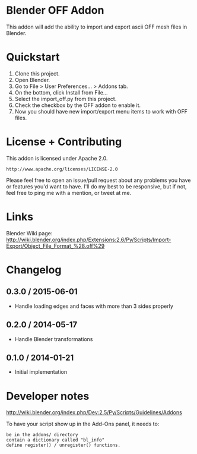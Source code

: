 # Blender OFF Addon

This addon will add the ability to import and export ascii OFF mesh files in Blender.

# Quickstart

1. Clone this project.
2. Open Blender.
3. Go to File > User Preferences... > Addons tab.
4. On the bottom, click Install from File...
5. Select the import_off.py from this project.
6. Check the checkbox by the OFF addon to enable it.
7. Now you should have new import/export menu items to work with OFF files.

# License + Contributing

This addon is licensed under Apache 2.0.

    http://www.apache.org/licenses/LICENSE-2.0

Please feel free to open an issue/pull request about any problems you have or
features you'd want to have. I'll do my best to be responsive, but if not,
feel free to ping me with a mention, or tweet at me.

# Links

Blender Wiki page: http://wiki.blender.org/index.php/Extensions:2.6/Py/Scripts/Import-Export/Object_File_Format_%28.off%29

# Changelog

## 0.3.0 / 2015-06-01

- Handle loading edges and faces with more than 3 sides properly

## 0.2.0 / 2014-05-17

- Handle Blender transformations

## 0.1.0 / 2014-01-21

- Initial implementation

# Developer notes

http://wiki.blender.org/index.php/Dev:2.5/Py/Scripts/Guidelines/Addons

To have your script show up in the Add-Ons panel, it needs to:

    be in the addons/ directory
    contain a dictionary called "bl_info"
    define register() / unregister() functions. 
